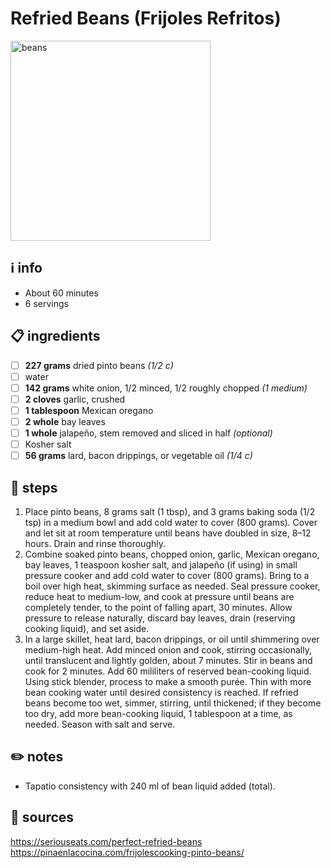 # Refried Beans (Frijoles Refritos)
<img src="https://pinaenlacocina.com/wp-content/uploads/2016/01/DSCF1049.jpg" alt="beans" width="320"/>

## ℹ️ info
* About 60 minutes  
* 6 servings  

## 📋 ingredients
- [ ] **227	grams**	dried pinto beans *(1/2 c)*
- [ ] water
- [ ] **142	grams**	white onion, 1/2 minced, 1/2 roughly chopped *(1 medium)*
- [ ] **2	cloves**	garlic, crushed
- [ ] **1	tablespoon**	Mexican oregano
- [ ] **2	whole**	bay leaves
- [ ] **1	whole**	jalapeño, stem removed and sliced in half *(optional)*
- [ ] Kosher salt
- [ ] **56	grams**	lard, bacon drippings, or vegetable oil *(1/4 c)*

## 🔪 steps
1. Place pinto beans, 8 grams salt (1 tbsp), and 3 grams baking soda (1/2 tsp) in a medium bowl and add cold water to cover (800 grams). Cover and let sit at room temperature until beans have doubled in size, 8–12 hours. Drain and rinse thoroughly.
2. Combine soaked pinto beans, chopped onion, garlic, Mexican oregano, bay leaves, 1 teaspoon kosher salt, and jalapeño (if using) in small pressure cooker and add cold water to cover (800 grams). Bring to a boil over high heat, skimming surface as needed. Seal pressure cooker, reduce heat to medium-low, and cook at pressure until beans are completely tender, to the point of falling apart, 30 minutes. Allow pressure to release naturally, discard bay leaves, drain (reserving cooking liquid), and set aside.
3. In a large skillet, heat lard, bacon drippings, or oil until shimmering over medium-high heat. Add minced onion and cook, stirring occasionally, until translucent and lightly golden, about 7 minutes. Stir in beans and cook for 2 minutes. Add 60 mililiters of reserved bean-cooking liquid. Using stick blender, process to make a smooth purée. Thin with more bean cooking water until desired consistency is reached. If refried beans become too wet, simmer, stirring, until thickened; if they become too dry, add more bean-cooking liquid, 1 tablespoon at a time, as needed. Season with salt and serve.

## ✏️ notes
* Tapatio consistency with 240 ml of bean liquid added (total).

## 🔗 sources
https://seriouseats.com/perfect-refried-beans  
https://pinaenlacocina.com/frijolescooking-pinto-beans/  
